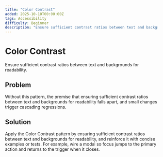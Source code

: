 ```yaml
---
title: "Color Contrast"
added: 2025-10-10T00:00:00Z
tags: Accessibility
difficulty: Beginner
description: "Ensure sufficient contrast ratios between text and backgrounds for readability."
---
```

# Color Contrast

Ensure sufficient contrast ratios between text and backgrounds for readability.

## Problem

Without this pattern, the premise that ensuring sufficient contrast ratios between text and backgrounds for readability falls apart, and small changes trigger cascading regressions.

## Solution

Apply the Color Contrast pattern by ensuring sufficient contrast ratios between text and backgrounds for readability, and reinforce it with concise examples or tests. For example, wire a modal so focus jumps to the primary action and returns to the trigger when it closes.
